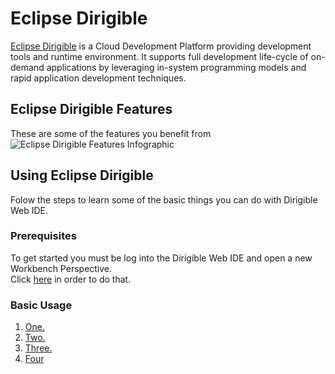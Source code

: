# Eclipse Dirigible

[Eclipse Dirigible](http://www.dirigible.io) is a Cloud Development Platform providing development tools and runtime environment. It supports full development life-cycle of on-demand applications by leveraging in-system programming models and rapid application development techniques.

## Eclipse Dirigible Features
These are some of the features you benefit from<br>
![Eclipse Dirigible Features Infographic](https://github.com/dirigiblelabs/curriculum/blob/master/DragomirAngelov/images/infographic.png)

## Using Eclipse Dirigible
Folow the steps to learn some of the basic things you can do with Dirigible Web IDE.

### Prerequisites
To get started you must be log into the Dirigible Web IDE and open a new Workbench Perspective.<br>
Click [here](http://dirigible.eclipse.org) in order to do that.

### Basic Usage
1. [One.](https://github.com/dirigiblelabs/curriculum/tree/master/DragomirAngelov/DirigibleSoftwareDocumentation/one.md)
2. [Two.](https://github.com/dirigiblelabs/curriculum/tree/master/DragomirAngelov/DirigibleSoftwareDocumentation/two.md)
3. [Three.](https://github.com/dirigiblelabs/curriculum/tree/master/DragomirAngelov/DirigibleSoftwareDocumentation/three.md)
4. [Four](https://github.com/dirigiblelabs/curriculum/tree/master/DragomirAngelov/DirigibleSoftwareDocumentation/four.md)
